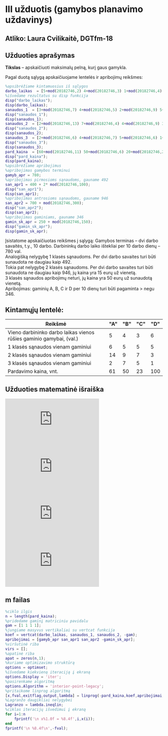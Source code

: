 # III užduotis (gamybos planavimo uždavinys)
## Atliko: Laura Cvilikaitė, DGTfm-18

## Užduoties aprašymas
**Tikslas** – apskaičiuoti maksimalų pelną, kurį gaus gamykla.

Pagal duotą sąlygą apskaičiuojame lentelės ir apribojimų reikšmes:

```Matlab
%apsibrėžiame kintamuosius iš sąlygos
darbo_laikas  = [5+mod(20182746,2) 4+mod(20182746,3) 1+mod(20182746,4) 5+mod(20182746,5)];
%išvedame rezultatus su disp funkcija
disp("darbo_laikas");
disp(darbo_laikas);
sanaudos_1  = [3+mod(20182746,7) 4+mod(20182746,5) 2+mod(20182746,9) 5+mod(20182746,3)];
disp("sanaudos_1");
disp(sanaudos_1);
sanaudos_2  = [2+mod(20182746,13) 7+mod(20182746,4) 4+mod(20182746,9) 3+mod(20182746,3)];
disp("sanaudos_2");
disp(sanaudos_2);
sanaudos_3  = [2+mod(20182746,6) 4+mod(20182746,7) 5+mod(20182746,6) 1+mod(20182746,3)];
disp("sanaudos_3");
disp(sanaudos_3);
pard_kaina  = [60+mod(20182746,11) 50+mod(20182746,6) 20+mod(20182746,21) 70+mod(20182746,36)];
disp("pard_kaina");
disp(pard_kaina);
%apsibrėžiame apribojimus
%apribojimas gamybos terminui
gamyb_apr = 780;
%apribojimas pirmosioms sąnaudoms, gauname 492
san_apr1 = 400 + 2* mod(20182746,100);
disp("san_apr1");
disp(san_apr1);
%apribojimas antrosioms sąnaudoms, gauname 946
san_apr2 = 700 + mod(20182746,300);
disp("san_apr2");
disp(san_apr2);
%apribojimas gaminiams, gauname 346
gamin_sk_apr = 250 + mod(20182746,150);
disp("gamin_sk_apr");
disp(gamin_sk_apr);
```
Įsistatome apskaičiuotas reikšmes į sąlygą:
Gamybos terminas – dvi darbo savaitės, t.y., 10 darbo. Darbininkų darbo laiko ištekliai per 10 darbo dienų – 780 val.  
Analogišką nelygybę 1 klasės sąnaudoms. Per dvi darbo savaites turi būti sunaudota ne daugiau kaip 492.  
Tokia pat nelygybę 2 klasės sąnaudoms. Per dvi darbo savaites turi būti sunaudota ne daugiau kaip 946, jų kaina yra 15 eurų už vienetą.  
3 klasės sąnaudos apribojimų neturi, jų kaina yra 50 eurų už sunaudotą vienetą.  
Apribojimas: gaminių A, B, C ir D per 10 dienų turi būti pagaminta > negu 346.  

## Kintamųjų lentelė:
Reikšmė  | "A" | "B" | "C" | "D" |
 ---- | ---- | ---- |  ---- | ---- | 
Vieno darbininko darbo laikas vienos rūšies gaminio gamybai, (val.) | 5   |  4  |   3  |   6
1 klasės sąnaudos vienam gaminiui | 6  |   5  |   5 |    5
2 klasės sąnaudos vienam gaminiui | 14  |   9  |   7  |   3
3 klasės sąnaudos vienam gaminiui | 2  |   7   |  5  |   1
Pardavimo kaina, vnt. | 61  |  50  |  23  | 100

## Užduoties matematinė išraiška

 ![](http://latex.codecogs.com/gif.latex?5x_%7B1%7D&plus;4x_%7B2%7D&plus;1x_%7B3%7D&plus;8x_%7B4%7D%5Cleq%20780)<br>
 ![](http://latex.codecogs.com/gif.latex?9x_%7B1%7D&plus;7x_%7B2%7D&plus;5x_%7B3%7D&plus;5x_%7B4%7D%5Cleq%20456)<br>
 ![](http://latex.codecogs.com/gif.latex?12x_%7B1%7D&plus;7x_%7B2%7D&plus;7x_%7B3%7D&plus;3x_%7B4%7D%5Cleq%20928)<br>
 ![](http://latex.codecogs.com/gif.latex?-x_%7B1%7D-x_%7B2%7D-x_%7B3%7D-x_%7B4%7D%5Cleq%20-328)<br>

## m failas

```Matlab 
%ciklo ilgis
n = length(pard_kaina); 
%pridedame gaminį matriciniu pavidalu
gam = [1 1 1 1];
%jungiame masyvus vertikaliai su vertcat funkcija
koef = vertcat(darbo_laikas, sanaudos_1, sanaudos_2, -gam);
apribojimai = [gamyb_apr san_apr1 san_apr2 -gamin_sk_apr];
%viršutinė riba
virs = []; 
%apatinė riba
apat = zeros(n,1); 
%kuriame optimizavimo struktūrą
options = optimset; 
%išvedame kiekvieną iteraciją į ekraną
options.Display = 'iter';
%pasirenkame algoritmą
options.Algorithm = 'interior-point-legacy';
%pritaikome linprog algoritmą
[x,fval,exitflag,output,lambda] = linprog(-pard_kaina,koef,apribojimai,[],[],apat,virs,[],options);
%Lagranžo daugikliai nelygybei
Lagranzo = lambda.ineqlin;
%ciklas iteracijų išvedimui į ekraną
for i=1:n 
    fprintf('\n x%1.0f = %8.4f',i,x(i));
end
fprintf('\n %8.4f\n',-fval);
```



